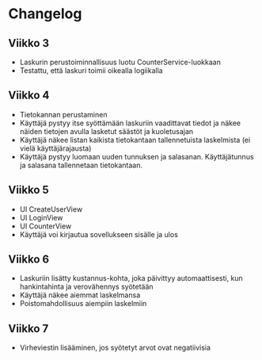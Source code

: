 # Changelog

## Viikko 3

- Laskurin perustoiminnallisuus luotu CounterService-luokkaan
- Testattu, että laskuri toimii oikealla logiikalla

## Viikko 4

- Tietokannan perustaminen
- Käyttäjä pystyy itse syöttämään laskuriin vaadittavat tiedot ja näkee näiden tietojen avulla lasketut säästöt ja kuoletusajan
- Käyttäjä näkee listan kaikista tietokantaan tallennetuista laskelmista (ei vielä käyttäjärajausta)
- Käyttäjä pystyy luomaan uuden tunnuksen ja salasanan. Käyttäjätunnus ja salasana tallennetaan tietokantaan.

## Viikko 5

- UI CreateUserView
- UI LoginView
- UI CounterView
- Käyttäjä voi kirjautua sovellukseen sisälle ja ulos

## Viikko 6

- Laskuriin lisätty kustannus-kohta, joka päivittyy automaattisesti, kun hankintahinta ja verovähennys syötetään
- Käyttäjä näkee aiemmat laskelmansa
- Poistomahdollisuus aiempiin laskelmiin

## Viikko 7
- Virheviestin lisääminen, jos syötetyt arvot ovat negatiivisia
